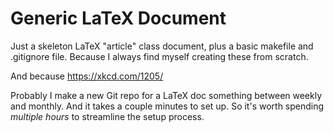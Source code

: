 Generic LaTeX Document
========

Just a skeleton LaTeX "article" class document, plus a basic makefile
and .gitignore file. Because I always find myself creating these from
scratch.

And because https://xkcd.com/1205/

Probably I make a new Git repo for a LaTeX doc something between
weekly and monthly. And it takes a couple minutes to set up. So it's
worth spending *multiple hours* to streamline the setup process.
